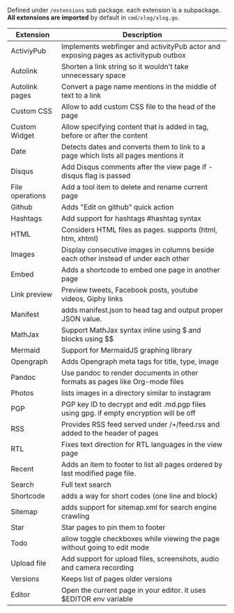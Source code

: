 Defined under `/extensions` sub package. each extension is a subpackage. **All extensions are imported** by default in `cmd/xlog/xlog.go`.


| Extension       | Description                                                                             |
|-----------------|-----------------------------------------------------------------------------------------|
| ActiviyPub      | Implements webfinger and activityPub actor and exposing pages as activitypub outbox     |
| Autolink        | Shorten a link string so it wouldn't take unnecessary space                             |
| Autolink pages  | Convert a page name mentions in the middle of text to a link                            |
| Custom CSS      | Allow to add custom CSS file to the head of the page                                    |
| Custom Widget   | Allow specifying content that is added in <head> tag, before or after the content       |
| Date            | Detects dates and converts them to link to a page which lists all pages mentions it     |
| Disqus          | Add Disqus comments after the view page if -disqus flag is passed                       |
| File operations | Add a tool item to delete and rename current page                                       |
| Github          | Adds "Edit on github" quick action                                                      |
| Hashtags        | Add support for hashtags #hashtag syntax                                                |
| HTML            | Considers HTML files as pages. supports (html, htm, xhtml)                              |
| Images          | Display consecutive images in columns beside each other instead of under each other     |
| Embed           | Adds a shortcode to embed one page in another page                                      |
| Link preview    | Preview tweets, Facebook posts, youtube videos, Giphy links                             |
| Manifest        | adds manifest.json to head tag and output proper JSON value.                            |
| MathJax         | Support MathJax syntax inline using $ and blocks using $$                               |
| Mermaid         | Support for MermaidJS graphing library                                                  |
| Opengraph       | Adds Opengraph meta tags for title, type, image                                         |
| Pandoc          | Use pandoc to render documents in other formats as pages like Org-mode files            |
| Photos          | lists images in a directory similar to instagram                                        |
| PGP             | PGP key ID to decrypt and edit .md.pgp files using gpg. if empty encryption will be off |
| RSS             | Provides RSS feed served under /+/feed.rss and added to the header of pages             |
| RTL             | Fixes text direction for RTL languages in the view page                                 |
| Recent          | Adds an item to footer to list all pages ordered by last modified page file.            |
| Search          | Full text search                                                                        |
| Shortcode       | adds a way for short codes (one line and block)                                         |
| Sitemap         | adds support for sitemap.xml for search engine crawling                                 |
| Star            | Star pages to pin them to footer                                                        |
| Todo            | allow toggle checkboxes while viewing the page without going to edit mode               |
| Upload file     | Add support for upload files, screenshots, audio and camera recording                   |
| Versions        | Keeps list of pages older versions                                                      |
| Editor          | Open the current page in your editor. it uses $EDITOR env variable                      |
